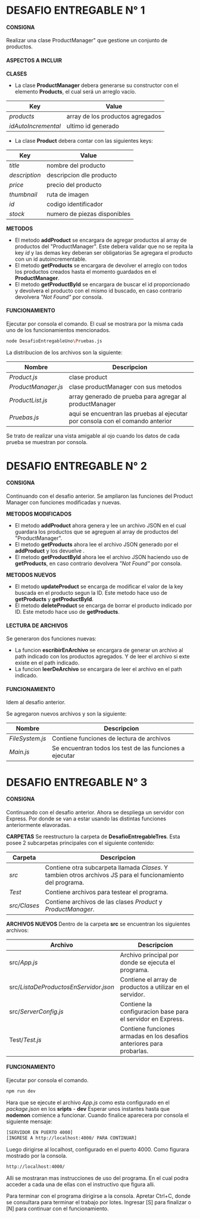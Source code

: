 # DESAFIO ENTREGABLE N° 1

#### CONSIGNA
Realizar una clase ProductManager" que gestione un conjunto de productos.

#### ASPECTOS A INCLUIR
**CLASES**
- La clase **ProductManager** debera generarse su constructor con el elemento **Products**, el cual será un arreglo vacío.

| Key | Value |
| ------ | ------ |
| _products_ | array de los productos agregados |
| _idAutoIncremental_ | ultimo id generado |

- La clase **Product** debera contar con las siguientes keys:

| Key | Value |
| ------ | ------ |
| _title_ | nombre del producto |
| _description_ | descripcion dle producto |
| _price_ | precio del producto |
| _thumbnail_ | ruta de imagen |
| _id_ | codigo identificador |
| _stock_ | numero de piezas disponibles |

**METODOS**
- El metodo **addProduct** se encargara de agregar productos al array de productos del "ProductManager".
Este debera validar que no se repita la key _id_ y las demas key deberan ser obligatorias
Se agregara el producto con un id autoincrementable.
- El metodo **getProducts** se encargara de devolver el arreglo con todos los productos creados hasta el momento guardados en el **ProductManager**.
- El metodo **getProductById** se encargara de buscar el id proporcionado y devolvera el producto con el mismo id buscado, en caso contrario devolvera _"Not Found"_ por consola.

#### FUNCIONAMIENTO
Ejecutar por consola el comando. El cual se mostrara por la misma cada uno de los funcionamientos mencionados.
```sh
node DesafioEntregableUno\Pruebas.js
```
La distribucion de los archivos son la siguiente:

| Nombre | Descripcion |
| ------ | ------ |
| _Product.js_ | clase product |
| _ProductManager.js_ | clase productManager con sus metodos |
| _ProductList.js_ | array generado de prueba para agregar al productManager |
| _Pruebas.js_ | aqui se encuentran las pruebas al ejecutar por consola con el comando anterior |

Se trato de realizar una vista amigable al ojo cuando los datos de cada prueba se muestran por consola.

# DESAFIO ENTREGABLE N° 2

#### CONSIGNA
Continuando con el desafio anterior. Se ampliaron las funciones del Product Manager con funciones modificadas y nuevas.

**METODOS MODIFICADOS**
- El metodo **addProduct** ahora genera y lee un archivo JSON en el cual guardara los productos que se agreguen al array de productos del "ProductManager".
- El metodo **getProducts** ahora lee el archivo JSON generado por el **addProduct** y los devuelve .
- El metodo **getProductById** ahora lee el archivo JSON haciendo uso de **getProducts**, en caso contrario devolvera _"Not Found"_ por consola.

**METODOS NUEVOS**
- El metodo **updateProduct** se encarga de modificar el valor de la key buscada en el producto segun la ID. Este metodo hace uso de **getProducts** y **getProductById**.
- El metodo **deleteProduct** se encarga de borrar el producto indicado por ID. Este metodo hace uso de **getProducts**.

#### LECTURA DE ARCHIVOS
Se generaron dos funciones nuevas:

- La funcion **escribirEnArchivo** se encargara de generar un archivo al path indicado con los productos agregados. Y de leer el archivo si exte existe en el path indicado.
- La funcion **leerDeArchivo** se encargara de leer el archivo en el path indicado.

#### FUNCIONAMIENTO
Idem al desafio anterior.

Se agregaron nuevos archivos y son la siguiente:

| Nombre | Descripcion |
| ------ | ------ |
| _FileSystem.js_ | Contiene funciones de lectura de archivos |
| _Main.js_ | Se encuentran todos los test de las funciones a ejecutar |

# DESAFIO ENTREGABLE N° 3

#### CONSIGNA
Continuando con el desafio anterior. Ahora se despliega un servidor con Express. Por donde se van a estar usando las distintas funciones anteriormente elavoradas.

**CARPETAS**
Se reestructuro la carpeta de **DesafioEntregableTres**. Esta posee 2 subcarpetas principales con el siguiente contenido:

| Carpeta | Descripcion |
| ------ | ------ |
| _src_ | Contiene otra subcarpeta llamada _Clases_. Y tambien otros archivos JS para el funcionamiento del programa. |
| _Test_ | Contiene archivos para testear el programa. |
| _src/Clases_ | Contiene archivos de las clases _Product_ y _ProductManager_. |

**ARCHIVOS NUEVOS**
Dentro de la carpeta **src** se encuentran los siguientes archivos:

| Archivo | Descripcion |
| ------ | ------ |
| src/_App.js_ | Archivo principal por donde se ejecuta el programa. |
| src/_ListaDeProductosEnServidor.json_ | Contiene el array de productos a utilizar en el servidor. |
| src/_ServerConfig.js_ | Contiene la configuracion base para el servidor en Express. |
| Test/_Test.js_ | Contiene funciones armadas en los desafios anteriores para probarlas. |

#### FUNCIONAMIENTO
Ejecutar por consola el comando. 
```sh
npm run dev
```
Hara que se ejecute el archivo _App.js_ como esta configurado en el _package.json_ en los **sripts** - **dev**
Esperar unos instantes hasta que **nodemon** comience a funcionar. Cuando finalice aparecera por consola el siguiente mensaje:
```sh
[SERVIDOR EN PUERTO 4000]
[INGRESE A http://localhost:4000/ PARA CONTINUAR]
```
Luego dirigirse al localhost, configurado en el puerto 4000. Como figurara mostrado por la consola.
```sh
http://localhost:4000/
```
Alli se mostraran mas instrucciones de uso del programa. En el cual podra acceder a cada una de ellas con el instructivo que figura alli.

Para terminar con el programa dirigirse a la consola. Apretar Ctrl+C, donde se consultara para terminar el trabajo por lotes. Ingresar [S] para finalizar o [N] para continuar con el funcionamiento.
